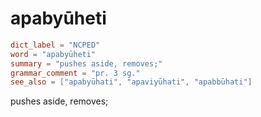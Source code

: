 # apabyūheti

``` toml
dict_label = "NCPED"
word = "apabyūheti"
summary = "pushes aside, removes;"
grammar_comment = "pr. 3 sg."
see_also = ["apabyūhati", "apaviyūhati", "apabbūhati"]
```

pushes aside, removes;

